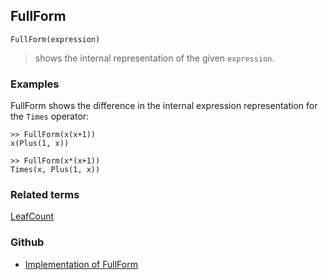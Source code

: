 ## FullForm

```
FullForm(expression) 
```

> shows the internal representation of the given `expression`.

### Examples

FullForm shows the difference in the internal expression representation for the `Times` operator:

```  
>> FullForm(x(x+1))
x(Plus(1, x))

>> FullForm(x*(x+1))
Times(x, Plus(1, x))
```

### Related terms 
[LeafCount](LeafCount.md) 

### Github

* [Implementation of FullForm](https://github.com/axkr/symja_android_library/blob/master/symja_android_library/matheclipse-core/src/main/java/org/matheclipse/core/builtin/OutputFunctions.java#L229) 
